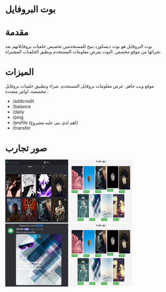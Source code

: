 # بوت البروفايل
# مقدمة
بوت البروفايل هو بوت ديسكورد يتيح للمستخدمين تخصيص خلفيات بروفايلاتهم بعد شرائها من موقع مخصص. البوت يعرض معلومات المستخدم ويطبق الخلفيات المشتراة.

# الميزات
موقع ويب جاهز.
عرض معلومات بروفايل المستخدم.
شراء وتطبيق خلفيات بروفايل مخصصة.
اوامر متعددة :
- /addcredit
- /balance
- /daily
- /ping
- /profile (اهم لذي بني عليه مشروع)
- /transfer
  

# صور تجارب
<img src="md/Screenshot_4.png" alt="Profile Image" width="200" height="200">
<img src="md/Screenshot_1.png" alt="Profile Image" width="200" height="200">
<img src="md/Screenshot_2.png" alt="Profile Image" width="200" height="200">
<img src="md/Screenshot_1.png" alt="Profile Image" width="200" height="200">


